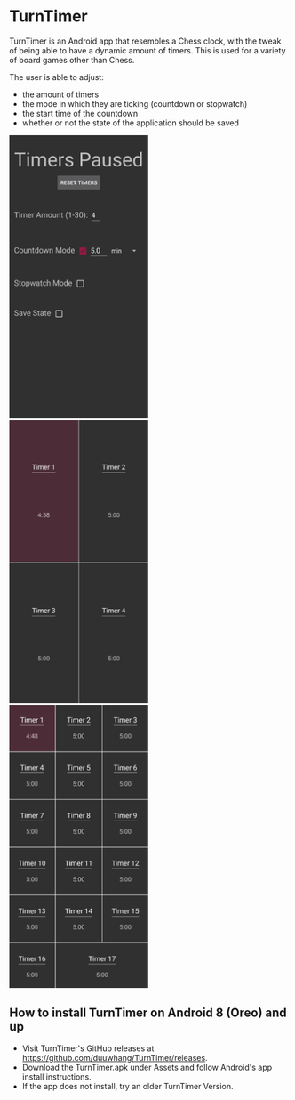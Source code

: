 # TurnTimer
TurnTimer is an Android app that resembles a Chess clock, with the tweak of being able to have a dynamic amount of timers.
This is used for a variety of board games other than Chess.

The user is able to adjust:
- the amount of timers
- the mode in which they are ticking (countdown or stopwatch)
- the start time of the countdown
- whether or not the state of the application should be saved

<p>
<img src="images/Settings.jpg?raw=true" alt="drawing" title="Settings"  width=250 /> 
<img src="images/Dynamic_Timers1.jpg?raw=true" alt="drawing" title="Dynamic Timer Arrangement"  width=250 /> 
<img src="images/Dynamic_Timers2.jpg?raw=true" alt="drawing" title="Dynamic Timer Arrangement"  width=250 />
</p>




## How to install TurnTimer on Android 8 (Oreo) and up
- Visit TurnTimer's GitHub releases at https://github.com/duuwhang/TurnTimer/releases.
- Download the TurnTimer.apk under Assets and follow Android's app install instructions.
- If the app does not install, try an older TurnTimer Version.
